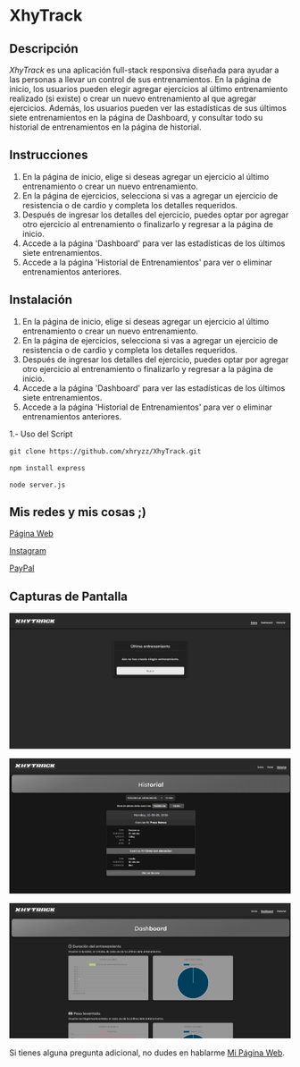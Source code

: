 # XhyTrack

## Descripción
*XhyTrack* es una aplicación full-stack responsiva diseñada para ayudar a las personas a llevar un control de sus entrenamientos. En la página de inicio, los usuarios pueden elegir agregar ejercicios al último entrenamiento realizado (si existe) o crear un nuevo entrenamiento al que agregar ejercicios. Además, los usuarios pueden ver las estadísticas de sus últimos siete entrenamientos en la página de Dashboard, y consultar todo su historial de entrenamientos en la página de historial.



## Instrucciones
1. En la página de inicio, elige si deseas agregar un ejercicio al último entrenamiento o crear un nuevo entrenamiento.
2. En la página de ejercicios, selecciona si vas a agregar un ejercicio de resistencia o de cardio y completa los detalles requeridos.
3. Después de ingresar los detalles del ejercicio, puedes optar por agregar otro ejercicio al entrenamiento o finalizarlo y regresar a la página de inicio.
4. Accede a la página 'Dashboard' para ver las estadísticas de los últimos siete entrenamientos.
5. Accede a la página 'Historial de Entrenamientos' para ver o eliminar entrenamientos anteriores.



## Instalación
1. En la página de inicio, elige si deseas agregar un ejercicio al último entrenamiento o crear un nuevo entrenamiento.
2. En la página de ejercicios, selecciona si vas a agregar un ejercicio de resistencia o de cardio y completa los detalles requeridos.
3. Después de ingresar los detalles del ejercicio, puedes optar por agregar otro ejercicio al entrenamiento o finalizarlo y regresar a la página de inicio.
4. Accede a la página 'Dashboard' para ver las estadísticas de los últimos siete entrenamientos.
5. Accede a la página 'Historial de Entrenamientos' para ver o eliminar entrenamientos anteriores.

1.- Uso del Script 

```
git clone https://github.com/xhryzz/XhyTrack.git
```

```
npm install express
```
```
node server.js
```


## Mis redes y mis cosas ;)

[Página Web](https://xhryzz.github.io/web/)

[Instagram](https://www.instagram.com/chriismartinezz/)

[PayPal](http://paypal.com/paypalme/chriismartinezz)




## Capturas de Pantalla


![Página de inicio de XhyTrack](public/images/fotos/1.png)

![Página de ejercicios de XhyTrack](public/images/fotos/2.png)

![Página de Dashboard de XhyTrack](public/images/fotos/3.png)



Si tienes alguna pregunta adicional, no dudes en hablarme [Mi Página Web](https://xhryzz.github.io/web).
